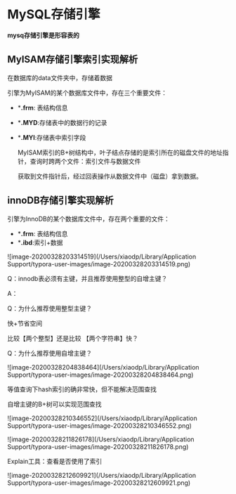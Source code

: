 # MySQL存储引擎

**mysq存储引擎是形容表的**

## MyISAM存储引擎索引实现解析

在数据库的data文件夹中，存储着数据

引擎为MyISAM的某个数据库文件中，存在三个重要文件：

+ ***.frm**: 表结构信息

+ ***.MYD**:存储表中的数据行的记录

+ ***.MYI**:存储表中索引字段

  MyISAM索引的B+树结构中，叶子结点存储的是索引所在的磁盘文件的地址指针，查询时跨两个文件：索引文件与数据文件

  获取到文件指针后，经过回表操作从数据文件中（磁盘）拿到数据。

## innoDB存储引擎实现解析

引擎为InnoDB的某个数据库文件中，存在两个重要的文件：

+ ***.frm**: 表结构信息
+ ***.ibd**:索引+数据

![image-20200328203314519](/Users/xiaodp/Library/Application Support/typora-user-images/image-20200328203314519.png)

Q：innodb表必须有主键，并且推荐使用整型的自增主键？

A：

Q：为什么推荐使用整型主键？

快+节省空间

比较【两个整型】还是比较 【两个字符串】快？

Q：为什么推荐使用自增主键？

![image-20200328204838464](/Users/xiaodp/Library/Application Support/typora-user-images/image-20200328204838464.png)

等值查询下hash索引的确非常快，但不能解决范围查找

自增主键的B+树可以实现范围查找

![image-20200328210346552](/Users/xiaodp/Library/Application Support/typora-user-images/image-20200328210346552.png)

![image-20200328211826178](/Users/xiaodp/Library/Application Support/typora-user-images/image-20200328211826178.png)

Explain工具：查看是否使用了索引

![image-20200328212609921](/Users/xiaodp/Library/Application Support/typora-user-images/image-20200328212609921.png)

